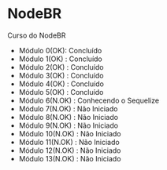 # NodeBR
Curso do NodeBR

* Módulo 0(OK): Concluído 
* Módulo 1(OK) : Concluído 
* Módulo 2(OK) : Concluído
* Módulo 3(OK) : Concluído
* Módulo 4(OK) : Concluído
* Módulo 5(OK) : Concluído 
* Módulo 6(N.OK) : Conhecendo o Sequelize
* Módulo 7(N.OK) : Não Iniciado
* Módulo 8(N.OK) : Não Iniciado
* Módulo 9(N.OK) : Não Iniciado
* Módulo 10(N.OK) : Não Iniciado
* Módulo 11(N.OK) : Não Iniciado
* Módulo 12(N.OK) : Não Iniciado
* Módulo 13(N.OK) : Não Iniciado
